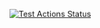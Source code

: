 [![Test Actions Status](https://github.com/nastasj/NASA_API_GitHubActions/workflows/api_testing/badge.svg)](https://github.com/nastasj/NASA_API_GitHubActions/actions)
